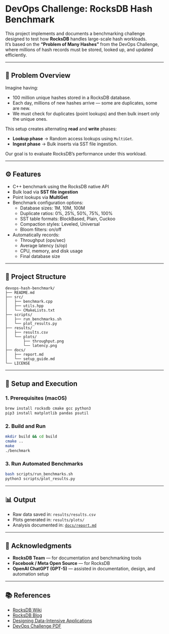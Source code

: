 # DevOps Challenge: RocksDB Hash Benchmark

This project implements and documents a benchmarking challenge designed to test how **RocksDB** handles large-scale hash workloads.  
It’s based on the **“Problem of Many Hashes”** from the DevOps Challenge, where millions of hash records must be stored, looked up, and updated efficiently.

---

## 🧩 Problem Overview

Imagine having:
- 100 million unique hashes stored in a RocksDB database.
- Each day, millions of new hashes arrive — some are duplicates, some are new.
- We must check for duplicates (point lookups) and then bulk insert only the unique ones.

This setup creates alternating **read** and **write** phases:
- **Lookup phase** → Random access lookups using `MultiGet`.
- **Ingest phase** → Bulk inserts via SST file ingestion.

Our goal is to evaluate RocksDB’s performance under this workload.

---

## ⚙️ Features

- C++ benchmark using the RocksDB native API  
- Bulk load via **SST file ingestion**
- Point lookups via **MultiGet**
- Benchmark configuration options:
  - Database sizes: 1M, 10M, 100M
  - Duplicate ratios: 0%, 25%, 50%, 75%, 100%
  - SST table formats: BlockBased, Plain, Cuckoo
  - Compaction styles: Leveled, Universal
  - Bloom filters: on/off
- Automatically records:
  - Throughput (ops/sec)
  - Average latency (s/op)
  - CPU, memory, and disk usage
  - Final database size

---

## 🧱 Project Structure

```
devops-hash-benchmark/
├── README.md
├── src/
│   ├── benchmark.cpp
│   ├── utils.hpp
│   └── CMakeLists.txt
├── scripts/
│   ├── run_benchmarks.sh
│   └── plot_results.py
├── results/
│   ├── results.csv
│   └── plots/
│       ├── throughput.png
│       └── latency.png
├── docs/
│   ├── report.md
│   └── setup_guide.md
└── LICENSE
```

---

## 🚀 Setup and Execution

### 1. Prerequisites (macOS)
```bash
brew install rocksdb cmake gcc python3
pip3 install matplotlib pandas psutil
```

### 2. Build and Run
```bash
mkdir build && cd build
cmake ..
make
./benchmark
```

### 3. Run Automated Benchmarks
```bash
bash scripts/run_benchmarks.sh
python3 scripts/plot_results.py
```

---

## 📊 Output

- Raw data saved in: `results/results.csv`
- Plots generated in: `results/plots/`
- Analysis documented in: [`docs/report.md`](docs/report.md)

---

## 🧠 Acknowledgments

- **RocksDB Team** — for documentation and benchmarking tools  
- **Facebook / Meta Open Source** — for RocksDB  
- **OpenAI ChatGPT (GPT-5)** — assisted in documentation, design, and automation setup  

---

## 📚 References

- [RocksDB Wiki](https://github.com/facebook/rocksdb/wiki)
- [RocksDB Blog](https://rocksdb.org/blog/)
- [Designing Data-Intensive Applications](https://dataintensive.net/)
- [DevOps Challenge PDF](docs/report.md)
